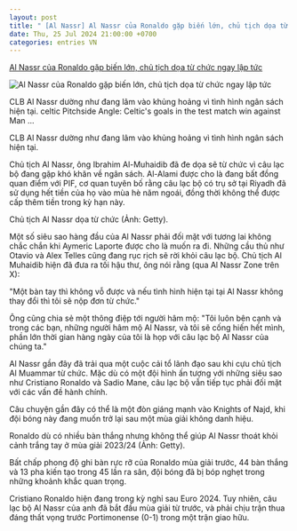 ```yaml
---
layout: post
title: " [Al Nassr] Al Nassr của Ronaldo gặp biến lớn, chủ tịch dọa từ chức ngay lập tức"
date: Thu, 25 Jul 2024 21:00:00 +0700
categories: entries VN
---
```

[Al Nassr của Ronaldo gặp biến lớn, chủ tịch dọa từ chức ngay lập tức](https://thethao247.vn/426-al-nassr-cua-ronaldo-gap-bien-lon-chu-tich-doa-tu-chuc-ngay-lap-tuc-d336587.html)

![Al Nassr của Ronaldo gặp biến lớn, chủ tịch dọa từ chức ngay lập tức](https://cdn-img.thethao247.vn/storage/files/camhm/social-thumb/2024/07/26/66a2e736a0cc8.jpg)

CLB Al Nassr dường như đang lâm vào khủng hoảng vì tình hình ngân sách hiện tại. celtic Pitchside Angle: Celtic's goals in the test match win against Man ...

CLB Al Nassr dường như đang lâm vào khủng hoảng vì tình hình ngân sách hiện tại.

Chủ tịch Al Nassr, ông Ibrahim Al-Muhaidib đã đe dọa sẽ từ chức vì câu lạc bộ đang gặp khó khăn về ngân sách. Al-Alami được cho là đang bất đồng quan điểm với PIF, cơ quan tuyên bố rằng câu lạc bộ có trụ sở tại Riyadh đã sử dụng hết tiền của họ vào mùa hè năm ngoái, đồng thời không thể được cấp thêm tiền trong kỳ hạn này.

Chủ tịch Al Nassr dọa từ chức (Ảnh: Getty).

Một số siêu sao hàng đầu của Al Nassr phải đối mặt với tương lai không chắc chắn khi Aymeric Laporte được cho là muốn ra đi. Những cầu thủ như Otavio và Alex Telles cũng đang rục rịch sẽ rời khỏi câu lạc bộ. Chủ tịch Al Muhaidib hiện đã đưa ra tối hậu thư, ông nói rằng (qua Al Nassr Zone trên X):

"Một bàn tay thì không vỗ được và nếu tình hình hiện tại tại Al Nassr không thay đổi thì tôi sẽ nộp đơn từ chức."

Ông cũng chia sẻ một thông điệp tới người hâm mộ: "Tôi luôn bên cạnh và trong các bạn, những người hâm mộ Al Nassr, và tôi sẽ cống hiến hết mình, phần lớn thời gian hàng ngày của tôi là họp với câu lạc bộ Al Nassr của chúng ta."

Al Nassr gần đây đã trải qua một cuộc cải tổ lãnh đạo sau khi cựu chủ tịch Al Muammar từ chức. Mặc dù có một đội hình ấn tượng với những siêu sao như Cristiano Ronaldo và Sadio Mane, câu lạc bộ vẫn tiếp tục phải đối mặt với các vấn đề hành chính.

Câu chuyện gần đây có thể là một đòn giáng mạnh vào Knights of Najd, khi đội bóng này đang muốn trở lại sau một mùa giải không danh hiệu.

Ronaldo dù có nhiều bàn thắng nhưng không thể giúp Al Nassr thoát khỏi cảnh trắng tay ở mùa giải 2023/24 (Ảnh: Getty).

Bất chấp phong độ ghi bàn rực rỡ của Ronaldo mùa giải trước, 44 bàn thắng và 13 pha kiến tạo trong 45 lần ra sân, đội bóng đã bị bóp nghẹt trong những khoảnh khắc quan trọng.

Cristiano Ronaldo hiện đang trong kỳ nghỉ sau Euro 2024. Tuy nhiên, câu lạc bộ Al Nassr của anh đã bắt đầu mùa giải từ trước, và phải chịu trận thua đáng thất vọng trước Portimonense (0-1) trong một trận giao hữu.

